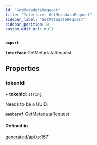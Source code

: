 ```yaml
---
id: "GetMetadataRequest"
title: "Interface: GetMetadataRequest"
sidebar_label: "GetMetadataRequest"
sidebar_position: 0
custom_edit_url: null
---
```


**`export`**

**`interface`** GetMetadataRequest

## Properties

### tokenId

• **tokenId**: `string`

Needs to be a UUID.

**`memberof`** GetMetadataRequest

#### Defined in

[generated/api.ts:167](https://github.com/refinery-labs/lunasec-monorepo/blob/caaad15/js/sdks/packages/tokenizer-sdk/src/generated/api.ts#L167)

